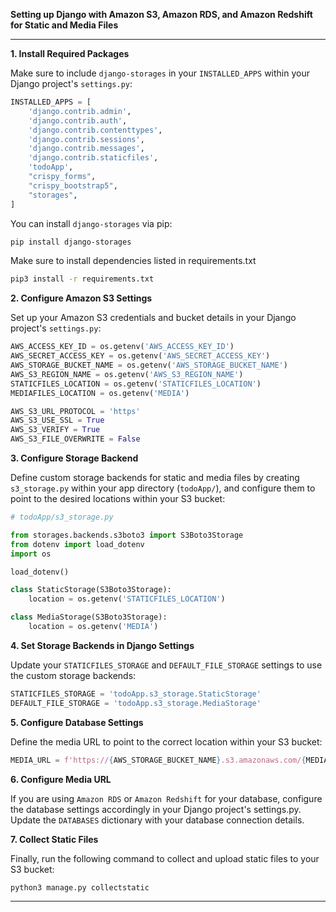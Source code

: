 **Setting up Django with Amazon S3, Amazon RDS, and Amazon Redshift for Static and Media Files**

---

**1. Install Required Packages**

Make sure to include `django-storages` in your `INSTALLED_APPS` within your Django project's `settings.py`:

```python
INSTALLED_APPS = [
    'django.contrib.admin',
    'django.contrib.auth',
    'django.contrib.contenttypes',
    'django.contrib.sessions',
    'django.contrib.messages',
    'django.contrib.staticfiles',
    'todoApp',
    "crispy_forms",
    "crispy_bootstrap5",
    "storages",
]
```

You can install `django-storages` via pip:

```bash
pip install django-storages
```
Make sure to install dependencies listed in requirements.txt

```bash
pip3 install -r requirements.txt
```
**2. Configure Amazon S3 Settings**

Set up your Amazon S3 credentials and bucket details in your Django project's `settings.py`:

```python
AWS_ACCESS_KEY_ID = os.getenv('AWS_ACCESS_KEY_ID')
AWS_SECRET_ACCESS_KEY = os.getenv('AWS_SECRET_ACCESS_KEY')
AWS_STORAGE_BUCKET_NAME = os.getenv('AWS_STORAGE_BUCKET_NAME')
AWS_S3_REGION_NAME = os.getenv('AWS_S3_REGION_NAME')
STATICFILES_LOCATION = os.getenv('STATICFILES_LOCATION')
MEDIAFILES_LOCATION = os.getenv('MEDIA')

AWS_S3_URL_PROTOCOL = 'https'
AWS_S3_USE_SSL = True
AWS_S3_VERIFY = True
AWS_S3_FILE_OVERWRITE = False
```

**3. Configure Storage Backend**

Define custom storage backends for static and media files by creating `s3_storage.py` within your app directory (`todoApp/`), and configure them to point to the desired locations within your S3 bucket:

```python
# todoApp/s3_storage.py

from storages.backends.s3boto3 import S3Boto3Storage
from dotenv import load_dotenv
import os

load_dotenv()

class StaticStorage(S3Boto3Storage):
    location = os.getenv('STATICFILES_LOCATION')

class MediaStorage(S3Boto3Storage):
    location = os.getenv('MEDIA')
```

**4. Set Storage Backends in Django Settings**

Update your `STATICFILES_STORAGE` and `DEFAULT_FILE_STORAGE` settings to use the custom storage backends:

```python
STATICFILES_STORAGE = 'todoApp.s3_storage.StaticStorage'
DEFAULT_FILE_STORAGE = 'todoApp.s3_storage.MediaStorage'
```

**5. Configure Database Settings**

Define the media URL to point to the correct location within your S3 bucket:

```python
MEDIA_URL = f'https://{AWS_STORAGE_BUCKET_NAME}.s3.amazonaws.com/{MEDIAFILES_LOCATION}/'
```

**6. Configure Media URL**

If you are using `Amazon RDS` or `Amazon Redshift` for your database, configure the database settings accordingly in your Django project's settings.py. Update the `DATABASES` dictionary with your database connection details.

**7. Collect Static Files**

Finally, run the following command to collect and upload static files to your S3 bucket:

```bash
python3 manage.py collectstatic
```

---
